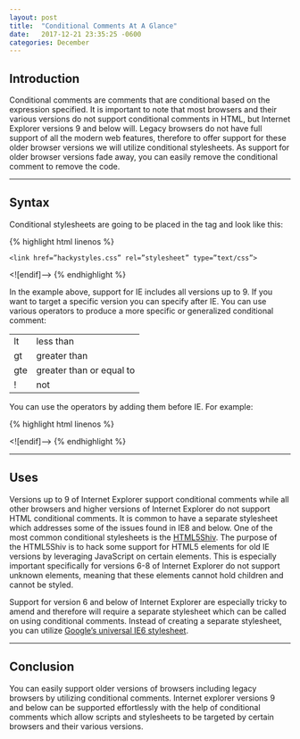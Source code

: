 ```yaml
---
layout: post
title:  "Conditional Comments At A Glance"
date:   2017-12-21 23:35:25 -0600
categories: December
---
```



## Introduction
Conditional comments are comments that are conditional based on the expression specified.  It is important to note that most browsers and their various versions do not support conditional comments in HTML, but Internet Explorer versions 9 and below will. Legacy browsers do not have full support of all the modern web features, therefore to offer support for these older browser versions we will utilize conditional stylesheets. As support for older browser versions fade away, you can easily remove the conditional comment to remove the code. 

****

## Syntax
Conditional stylesheets are going to be placed in the <head> tag and look like this:

{% highlight html linenos %}
  <!-- [if IE]-->
    <link href=”hackystyles.css” rel=”stylesheet” type=”text/css”>
  <![endif]-->
{% endhighlight %}

In the example above, support for IE includes all versions up to 9. If you want to target a specific version you can specify after IE. You can use various operators to produce a more specific or generalized conditional comment:

<table>
 <tr>
  <td>lt</td>
  <td>less than</td>
 </tr>
 <tr>
  <td>gt</td>
  <td>greater than</td>
 </tr>
 <tr>
  <td>gte</td>
  <td>greater than or equal to</td>
 </tr>
 <tr>
  <td>!</td>
  <td>not</td>
 </tr>
</table>

You can use the operators by adding them before IE. For example:

{% highlight html linenos %}
 <!-- [if gte IE 5]-->

 <![endif]-->
{% endhighlight %}

****

## Uses
Versions up to 9 of Internet Explorer support conditional comments while all other browsers and higher versions of Internet Explorer do not support HTML conditional comments. It is common to have a separate stylesheet which addresses some of the issues found in IE8 and below. One of the most common conditional stylesheets is the [HTML5Shiv](https://www.paulirish.com/2011/the-history-of-the-html5-shiv/). The purpose of the HTML5Shiv is to hack some support for HTML5 elements for old IE versions by leveraging JavaScript on certain elements. This is especially important specifically for versions 6-8 of Internet Explorer do not support unknown elements, meaning that these elements cannot hold children and cannot be styled. 

Support for version 6 and below of Internet Explorer are especially tricky to amend and therefore will require a separate stylesheet which can be called on using conditional comments. Instead of creating a separate stylesheet, you can utilize [Google’s universal IE6 stylesheet](https://code.google.com/archive/p/universal-ie6-css/). 

****

## Conclusion
You can easily support older versions of browsers including legacy browsers by utilizing conditional comments. Internet explorer versions 9 and below can be supported effortlessly with the help of conditional comments which allow scripts and stylesheets to be targeted by certain browsers and their various versions. 


